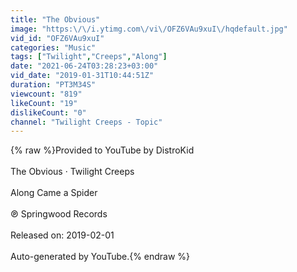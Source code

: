```yaml
---
title: "The Obvious"
image: "https:\/\/i.ytimg.com\/vi\/OFZ6VAu9xuI\/hqdefault.jpg"
vid_id: "OFZ6VAu9xuI"
categories: "Music"
tags: ["Twilight","Creeps","Along"]
date: "2021-06-24T03:28:23+03:00"
vid_date: "2019-01-31T10:44:51Z"
duration: "PT3M34S"
viewcount: "819"
likeCount: "19"
dislikeCount: "0"
channel: "Twilight Creeps - Topic"
---
```

{% raw %}Provided to YouTube by DistroKid<br /><br />The Obvious · Twilight Creeps<br /><br />Along Came a Spider<br /><br />℗ Springwood Records<br /><br />Released on: 2019-02-01<br /><br />Auto-generated by YouTube.{% endraw %}
